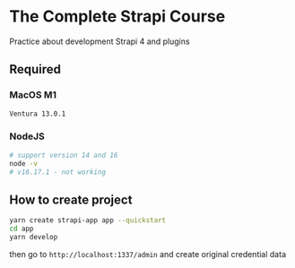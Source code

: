 # The Complete Strapi Course

Practice about development Strapi 4 and plugins

## Required

### MacOS M1
```bash
Ventura 13.0.1
```
### NodeJS
```bash
# support version 14 and 16
node -v
# v16.17.1 - not working
```

## How to create project

```bash
yarn create strapi-app app --quickstart
cd app
yarn develop
```

then go to `http://localhost:1337/admin` and create original credential data
